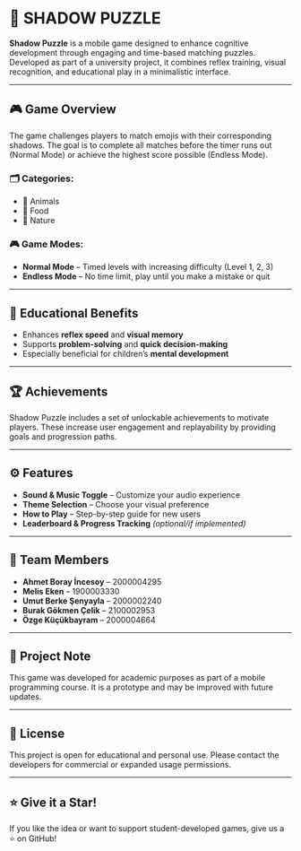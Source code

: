 # 🧩 SHADOW PUZZLE

**Shadow Puzzle** is a mobile game designed to enhance cognitive development through engaging and time-based matching puzzles. Developed as part of a university project, it combines reflex training, visual recognition, and educational play in a minimalistic interface.

---

## 🎮 Game Overview

The game challenges players to match emojis with their corresponding shadows. The goal is to complete all matches before the timer runs out (Normal Mode) or achieve the highest score possible (Endless Mode).

### 🗂 Categories:
- 🐾 Animals
- 🍔 Food
- 🌿 Nature

### 🎮 Game Modes:
- **Normal Mode** – Timed levels with increasing difficulty (Level 1, 2, 3)
- **Endless Mode** – No time limit, play until you make a mistake or quit

---

## 🧠 Educational Benefits

- Enhances **reflex speed** and **visual memory**
- Supports **problem-solving** and **quick decision-making**
- Especially beneficial for children’s **mental development**

---

## 🏆 Achievements

Shadow Puzzle includes a set of unlockable achievements to motivate players. These increase user engagement and replayability by providing goals and progression paths.

---

## ⚙️ Features

- **Sound & Music Toggle** – Customize your audio experience
- **Theme Selection** – Choose your visual preference
- **How to Play** – Step-by-step guide for new users
- **Leaderboard & Progress Tracking** *(optional/if implemented)*

---

## 📲 Team Members

- **Ahmet Boray İncesoy** – 2000004295  
- **Melis Eken** – 1900003330  
- **Umut Berke Şenyayla** – 2000002240  
- **Burak Gökmen Çelik** – 2100002953  
- **Özge Küçükbayram** – 2000004664  

---

## 📌 Project Note

This game was developed for academic purposes as part of a mobile programming course. It is a prototype and may be improved with future updates.

---

## 📄 License

This project is open for educational and personal use. Please contact the developers for commercial or expanded usage permissions.

---

## ⭐ Give it a Star!

If you like the idea or want to support student-developed games, give us a ⭐ on GitHub!

